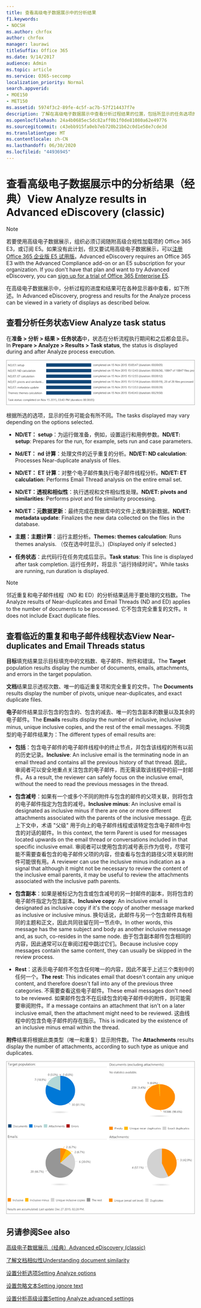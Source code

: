 ```yaml
---
title: 查看高级电子数据展示中的分析结果
f1.keywords:
- NOCSH
ms.author: chrfox
author: chrfox
manager: laurawi
titleSuffix: Office 365
ms.date: 9/14/2017
audience: Admin
ms.topic: article
ms.service: O365-seccomp
localization_priority: Normal
search.appverid:
- MOE150
- MET150
ms.assetid: 5974f3c2-89fe-4c5f-ac7b-57f214437f7e
description: 了解在高级电子数据展示中查看分析过程结果的位置，包括所显示的任务选项的定义。
ms.openlocfilehash: 24a4b0685ec5dc82aff0b1f0de81080a62e49776
ms.sourcegitcommit: c43ebb915fa0eb7eb720b21b62c0d1e58e7cde3d
ms.translationtype: MT
ms.contentlocale: zh-CN
ms.lasthandoff: 06/30/2020
ms.locfileid: "44936945"
---
```

# <a name="view-analyze-results-in-advanced-ediscovery-classic"></a><span data-ttu-id="6a937-103">查看高级电子数据展示中的分析结果（经典）</span><span class="sxs-lookup"><span data-stu-id="6a937-103">View Analyze results in Advanced eDiscovery (classic)</span></span>

> [!NOTE]
> <span data-ttu-id="6a937-p101">若要使用高级电子数据展示，组织必须订阅随附高级合规性加载项的 Office 365 E3，或订阅 E5。如果没有此计划，但又要试用高级电子数据展示，可以[注册 Office 365 企业版 E5 试用版](https://go.microsoft.com/fwlink/p/?LinkID=698279)。</span><span class="sxs-lookup"><span data-stu-id="6a937-p101">Advanced eDiscovery requires an Office 365 E3 with the Advanced Compliance add-on or an E5 subscription for your organization. If you don't have that plan and want to try Advanced eDiscovery, you can [sign up for a trial of Office 365 Enterprise E5](https://go.microsoft.com/fwlink/p/?LinkID=698279).</span></span> 
  
<span data-ttu-id="6a937-106">在高级电子数据展示中，分析过程的进度和结果可在各种显示器中查看，如下所述。</span><span class="sxs-lookup"><span data-stu-id="6a937-106">In Advanced eDiscovery, progress and results for the Analyze process can be viewed in a variety of displays as described below.</span></span>
  
## <a name="view-analyze-task-status"></a><span data-ttu-id="6a937-107">查看分析任务状态</span><span class="sxs-lookup"><span data-stu-id="6a937-107">View Analyze task status</span></span>

<span data-ttu-id="6a937-108">在**准备 \> 分析 \> 结果 \> 任务状态**中，状态在分析流程执行期间和之后都会显示。</span><span class="sxs-lookup"><span data-stu-id="6a937-108">In **Prepare \> Analyze \> Results \> Task status**, the status is displayed during and after Analyze process execution.</span></span> 
  
![分析任务状态](../media/d0372978-ce08-4f4e-a1fc-aa918ae44364.png)
  
<span data-ttu-id="6a937-110">根据所选的选项，显示的任务可能会有所不同。</span><span class="sxs-lookup"><span data-stu-id="6a937-110">The tasks displayed may vary depending on the options selected.</span></span> 
  
- <span data-ttu-id="6a937-111">**ND/ET： setup**：为运行做准备，例如，设置运行和用例参数。</span><span class="sxs-lookup"><span data-stu-id="6a937-111">**ND/ET: setup**: Prepares for the run, for example, sets run and case parameters.</span></span>
    
- <span data-ttu-id="6a937-112">**Nd/ET： nd 计算**：处理文件的近乎重复的分析。</span><span class="sxs-lookup"><span data-stu-id="6a937-112">**ND/ET: ND calculation**: Processes Near-duplicate analysis of files.</span></span>
    
- <span data-ttu-id="6a937-113">**ND/ET： ET 计算**：对整个电子邮件集执行电子邮件线程分析。</span><span class="sxs-lookup"><span data-stu-id="6a937-113">**ND/ET: ET calculation**: Performs Email Thread analysis on the entire email set.</span></span>
    
- <span data-ttu-id="6a937-114">**ND/ET：透视和相似性**：执行透视和文件相似性处理。</span><span class="sxs-lookup"><span data-stu-id="6a937-114">**ND/ET: pivots and similarities**: Performs pivot and file similarity processing.</span></span>
    
- <span data-ttu-id="6a937-115">**ND/ET：元数据更新**：最终完成在数据库中的文件上收集的新数据。</span><span class="sxs-lookup"><span data-stu-id="6a937-115">**ND/ET: metadata update**: Finalizes the new data collected on the files in the database.</span></span>
    
- <span data-ttu-id="6a937-116">**主题：主题计算**：运行主题分析。</span><span class="sxs-lookup"><span data-stu-id="6a937-116">**Themes: themes calculation**: Runs themes analysis.</span></span> <span data-ttu-id="6a937-117">（仅在选中时显示。）</span><span class="sxs-lookup"><span data-stu-id="6a937-117">(Displayed only if selected.)</span></span>
    
- <span data-ttu-id="6a937-118">**任务状态**：此代码行在任务完成后显示。</span><span class="sxs-lookup"><span data-stu-id="6a937-118">**Task status**: This line is displayed after task completion.</span></span> <span data-ttu-id="6a937-119">运行任务时，将显示 "运行持续时间"。</span><span class="sxs-lookup"><span data-stu-id="6a937-119">While tasks are running, run duration is displayed.</span></span>
    
> [!NOTE]
> <span data-ttu-id="6a937-120">邻近重复和电子邮件线程（ND 和 ED）的分析结果适用于要处理的文档数。</span><span class="sxs-lookup"><span data-stu-id="6a937-120">The Analyze results of Near-duplicates and Email Threads (ND and ED) applies to the number of documents to be processed.</span></span> <span data-ttu-id="6a937-121">它不包含完全重复的文件。</span><span class="sxs-lookup"><span data-stu-id="6a937-121">It does not include Exact duplicate files.</span></span> 
  
## <a name="view-near-duplicates-and-email-threads-status"></a><span data-ttu-id="6a937-122">查看临近的重复和电子邮件线程状态</span><span class="sxs-lookup"><span data-stu-id="6a937-122">View Near-duplicates and Email Threads status</span></span>

<span data-ttu-id="6a937-123">**目标**填充结果显示目标填充中的文档数、电子邮件、附件和错误。</span><span class="sxs-lookup"><span data-stu-id="6a937-123">The **Target** population results display the number of documents, emails, attachments, and errors in the target population.</span></span> 
  
<span data-ttu-id="6a937-124">**文档**结果显示透视次数、唯一的临近重复项和完全重复的文件。</span><span class="sxs-lookup"><span data-stu-id="6a937-124">The **Documents** results display the number of pivots, unique near-duplicates, and exact duplicate files.</span></span> 
  
<span data-ttu-id="6a937-125">**电子**邮件结果显示包含的包含的、包含的减去、唯一的包含副本的数量以及其余的电子邮件。</span><span class="sxs-lookup"><span data-stu-id="6a937-125">The **Emails** results display the number of inclusive, inclusive minus, unique inclusive copies, and the rest of the email messages.</span></span> <span data-ttu-id="6a937-126">不同类型的电子邮件结果为：</span><span class="sxs-lookup"><span data-stu-id="6a937-126">The different types of email results are:</span></span> 
  
- <span data-ttu-id="6a937-127">**包括**：包含电子邮件的电子邮件线程中的终止节点，并包含该线程的所有以前的历史记录。</span><span class="sxs-lookup"><span data-stu-id="6a937-127">**Inclusive**: An inclusive email is the terminating node in an email thread and contains all the previous history of that thread.</span></span> <span data-ttu-id="6a937-128">因此，审阅者可以安全地重点关注包含的电子邮件，而无需读取该线程中的前一封邮件。</span><span class="sxs-lookup"><span data-stu-id="6a937-128">As a result, the reviewer can safely focus on the inclusive email, without the need to read the previous messages in the thread.</span></span> 
    
- <span data-ttu-id="6a937-129">**包含减号**：如果有一个或多个不同的附件与包含的邮件的父项关联，则将包含的电子邮件指定为包含的减号。</span><span class="sxs-lookup"><span data-stu-id="6a937-129">**Inclusive minus**: An inclusive email is designated as inclusive minus if there are one or more different attachments associated with the parents of the inclusive message.</span></span> <span data-ttu-id="6a937-130">在此上下文中，术语 "父级" 用于向上的电子邮件线程或该特定包含电子邮件中包含的对话的邮件。</span><span class="sxs-lookup"><span data-stu-id="6a937-130">In this context, the term Parent is used for messages located upwards on the email thread or conversations included in that specific inclusive email.</span></span> <span data-ttu-id="6a937-131">审阅者可以使用包含的减号表示作为信号，尽管可能不需要查看包含的电子邮件父项的内容，但查看与包含的路径父项关联的附件可能很有用。</span><span class="sxs-lookup"><span data-stu-id="6a937-131">A reviewer can use the inclusive minus indication as a signal that although it might not be necessary to review the content of the inclusive email parents, it may be useful to review the attachments associated with the inclusive path parents.</span></span> 
    
- <span data-ttu-id="6a937-132">**包含副本**：如果是被标记为包含或包含减号的另一封邮件的副本，则将包含的电子邮件指定为包含副本。</span><span class="sxs-lookup"><span data-stu-id="6a937-132">**Inclusive copy**: An inclusive email is designated as inclusive copy if it's the copy of another message marked as inclusive or inclusive minus.</span></span> <span data-ttu-id="6a937-133">换句话说，此邮件与另一个包含邮件具有相同的主题和正文，因此共同驻留在同一节点中。</span><span class="sxs-lookup"><span data-stu-id="6a937-133">In other words, this message has the same subject and body as another inclusive message and, as such, co-resides in the same node.</span></span> <span data-ttu-id="6a937-134">由于包含副本邮件包含相同的内容，因此通常可以在审阅过程中跳过它们。</span><span class="sxs-lookup"><span data-stu-id="6a937-134">Because inclusive copy messages contain the same content, they can usually be skipped in the review process.</span></span> 
    
- <span data-ttu-id="6a937-135">**Rest**：这表示电子邮件不包含任何唯一的内容，因此不属于上述三个类别中的任何一个。</span><span class="sxs-lookup"><span data-stu-id="6a937-135">**The rest**: This indicates email that doesn't contain any unique content, and therefore doesn't fall into any of the previous three categories.</span></span> <span data-ttu-id="6a937-136">不需要查看这些电子邮件。</span><span class="sxs-lookup"><span data-stu-id="6a937-136">These email messages don't need to be reviewed.</span></span> <span data-ttu-id="6a937-137">如果邮件包含不在后续包含的电子邮件中的附件，则可能需要审阅附件。</span><span class="sxs-lookup"><span data-stu-id="6a937-137">If a message contains an attachment that isn't on a later inclusive email, then the attachment might need to be reviewed.</span></span> <span data-ttu-id="6a937-138">这由线程中的包含负电子邮件的存在指示。</span><span class="sxs-lookup"><span data-stu-id="6a937-138">This is indicated by the existence of an inclusive minus email within the thread.</span></span>
    
<span data-ttu-id="6a937-139">**附件**结果将根据此类类型（唯一和重复）显示附件数。</span><span class="sxs-lookup"><span data-stu-id="6a937-139">The **Attachments** results display the number of attachments, according to such type as unique and duplicates.</span></span> 
  
![近似重复和电子邮件线程](../media/54491303-0ee3-4739-b42e-d1ee486842fd.png)
  
## <a name="see-also"></a><span data-ttu-id="6a937-141">另请参阅</span><span class="sxs-lookup"><span data-stu-id="6a937-141">See also</span></span>

[<span data-ttu-id="6a937-142">高级电子数据展示（经典）</span><span class="sxs-lookup"><span data-stu-id="6a937-142">Advanced eDiscovery (classic)</span></span>](office-365-advanced-ediscovery.md)
  
[<span data-ttu-id="6a937-143">了解文档相似性</span><span class="sxs-lookup"><span data-stu-id="6a937-143">Understanding document similarity</span></span>](understand-document-similarity-in-advanced-ediscovery.md)
  
[<span data-ttu-id="6a937-144">设置分析选项</span><span class="sxs-lookup"><span data-stu-id="6a937-144">Setting Analyze options</span></span>](set-analyze-options-in-advanced-ediscovery.md)
  
[<span data-ttu-id="6a937-145">设置忽略文本</span><span class="sxs-lookup"><span data-stu-id="6a937-145">Setting ignore text</span></span>](set-ignore-text-in-advanced-ediscovery.md)
  
[<span data-ttu-id="6a937-146">设置分析高级设置</span><span class="sxs-lookup"><span data-stu-id="6a937-146">Setting Analyze advanced settings</span></span>](view-analyze-results-in-advanced-ediscovery.md)

